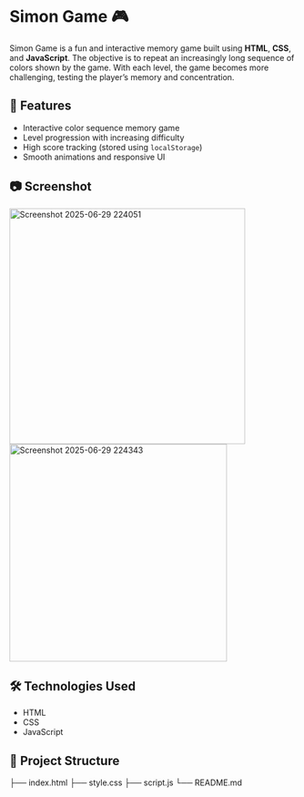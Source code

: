 # Simon Game 🎮

Simon Game is a fun and interactive memory game built using **HTML**, **CSS**, and **JavaScript**. The objective is to repeat an increasingly long sequence of colors shown by the game. With each level, the game becomes more challenging, testing the player’s memory and concentration.

## 🚀 Features

- Interactive color sequence memory game
- Level progression with increasing difficulty
- High score tracking (stored using `localStorage`)
- Smooth animations and responsive UI

## 📷 Screenshot

<img width="414" alt="Screenshot 2025-06-29 224051" src="https://github.com/user-attachments/assets/edb40b73-e893-49bc-8983-bd6fd4262eae" />


<img width="382" alt="Screenshot 2025-06-29 224343" src="https://github.com/user-attachments/assets/b193017b-9771-422a-86de-378a39f6c7f8" />

## 🛠️ Technologies Used

- HTML
- CSS
- JavaScript 

## 📂 Project Structure
├── index.html
├── style.css
├── script.js
└── README.md

